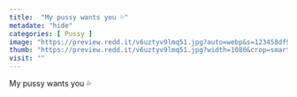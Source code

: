```yaml
---
title:  "My pussy wants you 💦"
metadate: "hide"
categories: [ Pussy ]
image: "https://preview.redd.it/v6uztyv9lmq51.jpg?auto=webp&s=123458df962fa2cad239fb62a44b87898e43a567"
thumb: "https://preview.redd.it/v6uztyv9lmq51.jpg?width=1080&crop=smart&auto=webp&s=ecd0d13155909ccb85c60d113c3d03a978adb74c"
visit: ""
---
```

My pussy wants you 💦
